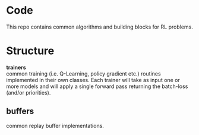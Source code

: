 # Code

This repo contains common algorithms and building blocks for RL problems.

# Structure

**trainers**<br>
common training (i.e. Q-Learning, policy gradient etc.) routines implemented in their own classes. Each trainer will take as input one or more models and will apply a single forward pass returning the batch-loss (and/or priorities).

## buffers
common replay buffer implementations.
